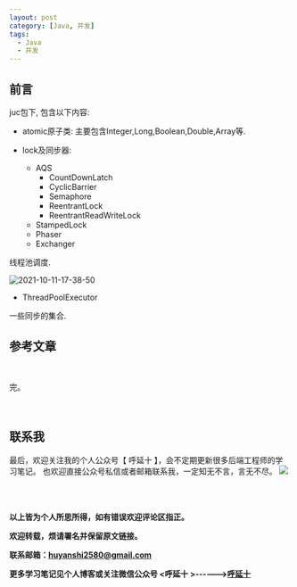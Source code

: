 ```yaml
---
layout: post
category: [Java, 并发]
tags:
  - Java
  - 并发
---
```


## 前言

juc包下, 包含以下内容:

* atomic原子类: 
主要包含Integer,Long,Boolean,Double,Array等.  

* lock及同步器:
  * AQS
      * CountDownLatch
      * CyclicBarrier
      * Semaphore
      * ReentrantLock
      * ReentrantReadWriteLock
  * StampedLock
  * Phaser
  * Exchanger


线程池调度.

![2021-10-11-17-38-50](http://img.couplecoders.tech/2021-10-11-17-38-50.png)

* ThreadPoolExecutor

一些同步的集合.



## 参考文章


<br>


完。
<br>
<br>
<br>


## 联系我
最后，欢迎关注我的个人公众号【 呼延十 】，会不定期更新很多后端工程师的学习笔记。
也欢迎直接公众号私信或者邮箱联系我，一定知无不言，言无不尽。
![](http://img.couplecoders.tech/%E6%89%AB%E7%A0%81_%E6%90%9C%E7%B4%A2%E8%81%94%E5%90%88%E4%BC%A0%E6%92%AD%E6%A0%B7%E5%BC%8F-%E6%A0%87%E5%87%86%E8%89%B2%E7%89%88.png)


<br>
<br>




**以上皆为个人所思所得，如有错误欢迎评论区指正。**


**欢迎转载，烦请署名并保留原文链接。**


**联系邮箱：huyanshi2580@gmail.com**


**更多学习笔记见个人博客或关注微信公众号 &lt;呼延十 &gt;------><a href="{{ site.baseurl }}/">呼延十</a>**